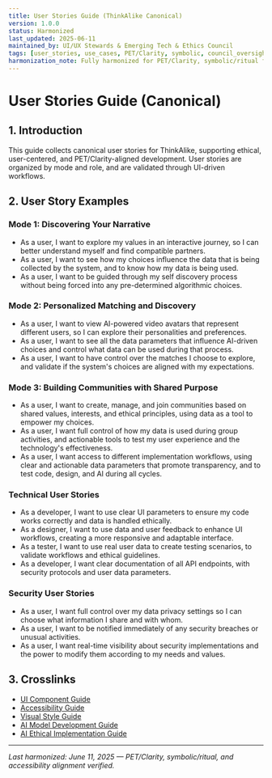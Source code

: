 ```yaml
---
title: User Stories Guide (ThinkAlike Canonical)
version: 1.0.0
status: Harmonized
last_updated: 2025-06-11
maintained_by: UI/UX Stewards & Emerging Tech & Ethics Council
tags: [user_stories, use_cases, PET/Clarity, symbolic, council_oversight]
harmonization_note: Fully harmonized for PET/Clarity, symbolic/ritual framing, and accessibility. Cross-linked with all core UI/UX and developer guides.
---
```

# User Stories Guide (Canonical)

## 1. Introduction
This guide collects canonical user stories for ThinkAlike, supporting ethical, user-centered, and PET/Clarity-aligned development. User stories are organized by mode and role, and are validated through UI-driven workflows.

## 2. User Story Examples
### Mode 1: Discovering Your Narrative
- As a user, I want to explore my values in an interactive journey, so I can better understand myself and find compatible partners.
- As a user, I want to see how my choices influence the data that is being collected by the system, and to know how my data is being used.
- As a user, I want to be guided through my self discovery process without being forced into any pre-determined algorithmic choices.

### Mode 2: Personalized Matching and Discovery
- As a user, I want to view AI-powered video avatars that represent different users, so I can explore their personalities and preferences.
- As a user, I want to see all the data parameters that influence AI-driven choices and control what data can be used during that process.
- As a user, I want to have control over the matches I choose to explore, and validate if the system's choices are aligned with my expectations.

### Mode 3: Building Communities with Shared Purpose
- As a user, I want to create, manage, and join communities based on shared values, interests, and ethical principles, using data as a tool to empower my choices.
- As a user, I want full control of how my data is used during group activities, and actionable tools to test my user experience and the technology's effectiveness.
- As a user, I want access to different implementation workflows, using clear and actionable data parameters that promote transparency, and to test code, design, and AI during all cycles.

### Technical User Stories
- As a developer, I want to use clear UI parameters to ensure my code works correctly and data is handled ethically.
- As a designer, I want to use data and user feedback to enhance UI workflows, creating a more responsive and adaptable interface.
- As a tester, I want to use real user data to create testing scenarios, to validate workflows and ethical guidelines.
- As a developer, I want clear documentation of all API endpoints, with security protocols and user data parameters.

### Security User Stories
- As a user, I want full control over my data privacy settings so I can choose what information I share and with whom.
- As a user, I want to be notified immediately of any security breaches or unusual activities.
- As a user, I want real-time visibility about security implementations and the power to modify them according to my needs and values.

## 3. Crosslinks
- [UI Component Guide](./ui_component_guide.md)
- [Accessibility Guide](./Accessibility_Guide.md)
- [Visual Style Guide](../../style/visual_style_guide.md)
- [AI Model Development Guide](ai/ai_model_development_guide.md)
- [AI Ethical Implementation Guide](ai/ai_ethical_implementation_guide.md)

---
*Last harmonized: June 11, 2025 — PET/Clarity, symbolic/ritual, and accessibility alignment verified.*
